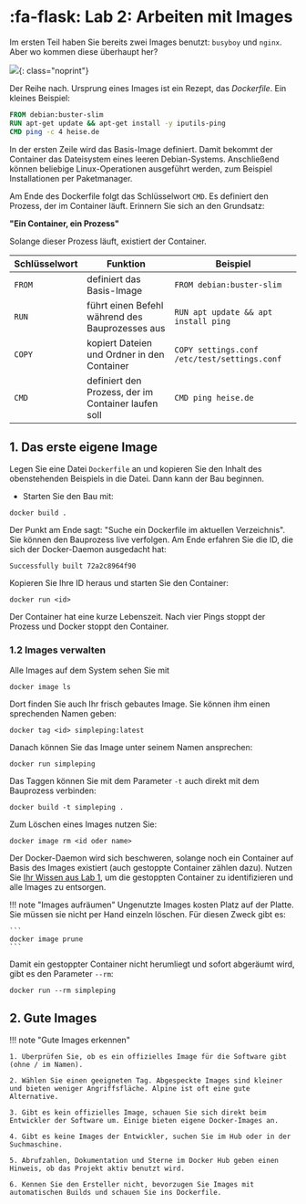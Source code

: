 # :fa-flask: Lab 2: Arbeiten mit Images

Im ersten Teil haben Sie bereits zwei Images benutzt: `busyboy` und `nginx`. Aber wo kommen diese überhaupt her?

![ ](https://heise.cloudimg.io/width/900/q65.png-lossy-65.webp-lossy-65.foil1/_www-heise-de_/select/ct/2017/15/1500578738258740/contentimages/image-1499146982969054.jpg){: class="noprint"}

Der Reihe nach. Ursprung eines Images ist ein Rezept, das *Dockerfile*. Ein kleines Beispiel:

```dockerfile
FROM debian:buster-slim
RUN apt-get update && apt-get install -y iputils-ping
CMD ping -c 4 heise.de
```

In der ersten Zeile wird das Basis-Image definiert. Damit bekommt der Container das Dateisystem eines leeren Debian-Systems. Anschließend können beliebige Linux-Operationen ausgeführt werden, zum Beispiel Installationen per Paketmanager.

Am Ende des Dockerfile folgt das Schlüsselwort `CMD`. Es definiert den Prozess, der im Container läuft. Erinnern Sie sich an den Grundsatz:

**"Ein Container, ein Prozess"**

Solange dieser Prozess läuft, existiert der Container.


|Schlüsselwort|Funktion|Beispiel|
|---|---|---|
|`FROM`|definiert das Basis-Image|`FROM debian:buster-slim`|
|`RUN`|führt einen Befehl während des Bauprozesses aus|`RUN apt update && apt install ping`|
|`COPY`|kopiert Dateien und Ordner in den Container|`COPY settings.conf /etc/test/settings.conf`|
|`CMD`|definiert den Prozess, der im Container laufen soll|`CMD ping heise.de`|


## 1. Das erste eigene Image

Legen Sie eine Datei `Dockerfile` an und kopieren Sie den Inhalt des obenstehenden Beispiels in die Datei. Dann kann der Bau beginnen.

* Starten Sie den Bau mit:

```
docker build .
```

Der Punkt am Ende sagt: "Suche ein Dockerfile im aktuellen Verzeichnis". Sie können den Bauprozess live verfolgen. Am Ende erfahren Sie die ID, die sich der Docker-Daemon ausgedacht hat:

```
Successfully built 72a2c8964f90
```

Kopieren Sie Ihre ID heraus und starten Sie den Container:

```
docker run <id>
```

Der Container hat eine kurze Lebenszeit. Nach vier Pings stoppt der Prozess und Docker stoppt den Container.

### 1.2 Images verwalten

Alle Images auf dem System sehen Sie mit

```
docker image ls
```

Dort finden Sie auch Ihr frisch gebautes Image. Sie können ihm einen sprechenden Namen geben:

```
docker tag <id> simpleping:latest
```

Danach können Sie das Image unter seinem Namen ansprechen:

```
docker run simpleping
```

Das Taggen können Sie mit dem Parameter `-t` auch direkt mit dem Bauprozess verbinden:

```
docker build -t simpleping .
```

Zum Löschen eines Images nutzen Sie:

```
docker image rm <id oder name>
```

Der Docker-Daemon wird sich beschweren, solange noch ein Container auf Basis des Images existiert (auch gestoppte Container zählen dazu). Nutzen Sie [Ihr Wissen aus Lab 1](../lab1/#4-zusammenfassung), um die gestoppten Container zu identifizieren und alle Images zu entsorgen.

!!! note "Images aufräumen"
    Ungenutzte Images kosten Platz auf der Platte. Sie müssen sie nicht per Hand einzeln löschen. Für diesen Zweck gibt es:

    ```
    docker image prune
    ```

Damit ein gestoppter Container nicht herumliegt und sofort abgeräumt wird, gibt es den Parameter `--rm`:


```
docker run --rm simpleping
```


## 2. Gute Images

!!! note "Gute Images erkennen"

    1. Überprüfen Sie, ob es ein offizielles Image für die Software gibt (ohne / im Namen).

    2. Wählen Sie einen geeigneten Tag. Abgespeckte Images sind kleiner und bieten weniger Angriffsfläche. Alpine ist oft eine gute Alternative.

    3. Gibt es kein offizielles Image, schauen Sie sich direkt beim Entwickler der Software um. Einige bieten eigene Docker-Images an.

    4. Gibt es keine Images der Entwickler, suchen Sie im Hub oder in der Suchmaschine.

    5. Abrufzahlen, Dokumentation und Sterne im Docker Hub geben einen Hinweis, ob das Projekt aktiv benutzt wird.

    6. Kennen Sie den Ersteller nicht, bevorzugen Sie Images mit automatischen Builds und schauen Sie ins Dockerfile.